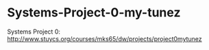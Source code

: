 # Systems-Project-0-my-tunez
Systems Project 0: http://www.stuycs.org/courses/mks65/dw/projects/project0mytunez
